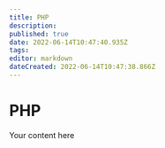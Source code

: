 ```yaml
---
title: PHP
description: 
published: true
date: 2022-06-14T10:47:40.935Z
tags: 
editor: markdown
dateCreated: 2022-06-14T10:47:38.866Z
---
```


# PHP
Your content here